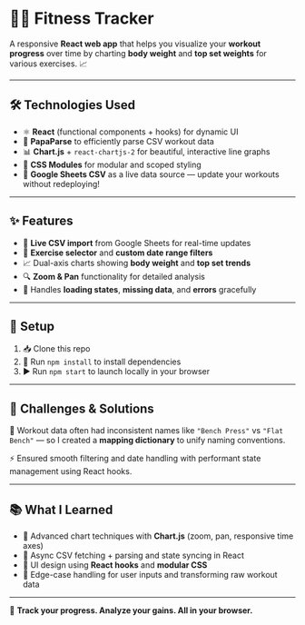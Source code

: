 # 🏋️‍♂️ Fitness Tracker

A responsive **React web app** that helps you visualize your **workout progress** over time by charting **body weight** and **top set weights** for various exercises. 📈

---

## 🛠️ Technologies Used

- ⚛️ **React** (functional components + hooks) for dynamic UI
- 📄 **PapaParse** to efficiently parse CSV workout data
- 📊 **Chart.js** + `react-chartjs-2` for beautiful, interactive line graphs
- 🎨 **CSS Modules** for modular and scoped styling
- 🧮 **Google Sheets CSV** as a live data source — update your workouts without redeploying!

---

## ✨ Features

- 🔗 **Live CSV import** from Google Sheets for real-time updates
- 🎯 **Exercise selector** and **custom date range filters**
- 📈 Dual-axis charts showing **body weight** and **top set trends**
- 🔍 **Zoom & Pan** functionality for detailed analysis
- 🚧 Handles **loading states**, **missing data**, and **errors** gracefully

---

## 🧰 Setup

1. 📥 Clone this repo  
2. 🧩 Run `npm install` to install dependencies  
3. ▶️ Run `npm start` to launch locally in your browser  

---

## 🧠 Challenges & Solutions

🚧 Workout data often had inconsistent names like `"Bench Press"` vs `"Flat Bench"` — so I created a **mapping dictionary** to unify naming conventions.

⚡️ Ensured smooth filtering and date handling with performant state management using React hooks.

---

## 📚 What I Learned

- 🎯 Advanced chart techniques with **Chart.js** (zoom, pan, responsive time axes)
- 🔄 Async CSV fetching + parsing and state syncing in React
- 🎨 UI design using **React hooks** and **modular CSS**
- 🧪 Edge-case handling for user inputs and transforming raw workout data

---

💪 **Track your progress. Analyze your gains. All in your browser.**
